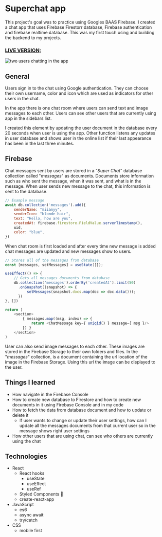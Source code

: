 # Superchat app

This project's goal was to practice using Googles BAAS Firebase. I created a chat app that uses Firebase Firestorr
database, Firebase authentication and firebase realtime database. This was my first touch using and building the backend
to my projects.

### [LIVE VERSION]('https://miianyy.github.io/superchat/');

![two users chatting in the app](https://miianyy.github.io/superchat/demo-image.png)


## General

Users sign in to the chat using Google authentication. They can choose their own username, color and icon which are used
as indicators for other users in the chat.

In the app there is one chat room where users can send text and image messages to each other. Users can see other users
that are currently using app in the sidebars list.

I created this element by updating the user document in the database every 20 seconds when user is using the app. Other
function listens any updates in user database and shows user in the online list if their last appearance has been in the
last three minutes.

## Firebase

Chat messages sent by users are stored in a "_Super Chat_" database collection called "_messages_" as documents.
Documents store information such as who sent the message, when it was sent, and what is in the message. When user sends
new message to the chat, this information is sent to the database.

````javascript
// Example message
await db.collection('messages').add({
    senderName: "miianyy",
    senderIcon: "blonde-hair",
    text: "Hello, how are you",
    createdAt: firebase.firestore.FieldValue.serverTimestamp(),
    uid,
    color: "blue",
})
````

When chat room is first loaded and after every time new message is added chat messages are updated and new messages show
to users.

````javascript
// Stores all of the messages from database
const [messages, setMessages] = useState([]);

useEffect(() => {
    // Gets all messages documents from database
    db.collection('messages').orderBy('createdAt').limit(50)
      .onSnapshot((snapshot) => {
          setMessages(snapshot.docs.map(doc => doc.data()));
      })
}, [])

return (
    <section>
        { messages.map((msg, index) => {
            return <ChatMessage key={ uniqid() } message={ msg }/>
        }) }
    </section>
)
````

User can also send image messages to each other. These images are stored in the Firebase Storage to their own folders
and files. In the "_messages_" collection, is a document containing the url location of the image in the 
Firebase Storage. Using this url the image can be displayed to the user.

## Things I learned

- How navigate in the Firebase Console
- How to create new database to Firestore and how to create new documents in it using Firebase Console and in my code
- How to fetch the data from database document and how to update or delete it
    - If user wants to change or update their user settings, how can I update all the messages documents from that
      current user so in the message shows right user settings
- How other users that are using chat, can see who others are currently using the chat

## Technologies

- React
    - React hooks
        - useState
        - useEffect
        - useRef
    - Styled Components 💅
    - create-react-app
- JavaScript
    - es6
    - async await
    - try/catch
- CSS
    - mobile first

